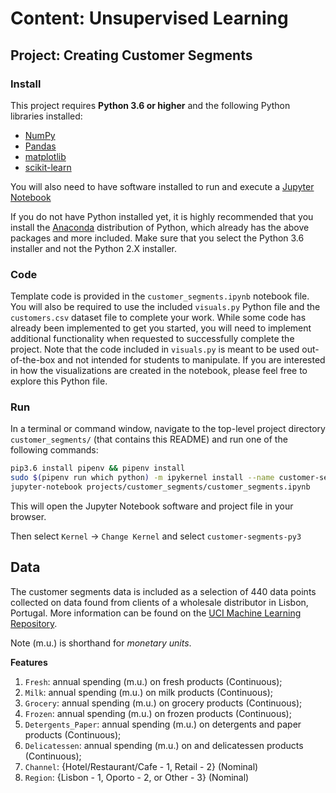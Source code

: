 # Content: Unsupervised Learning
## Project: Creating Customer Segments

### Install

This project requires **Python 3.6 or higher** and the following Python 
libraries installed:

- [NumPy](http://www.numpy.org/)
- [Pandas](http://pandas.pydata.org)
- [matplotlib](http://matplotlib.org/)
- [scikit-learn](http://scikit-learn.org/stable/)

You will also need to have software installed to run and execute a 
[Jupyter Notebook](http://ipython.org/notebook.html)

If you do not have Python installed yet, it is highly recommended that you 
install the [Anaconda](http://continuum.io/downloads) distribution of Python, 
which already has the above packages and more included. Make sure that you 
select the Python 3.6 installer and not the Python 2.X installer. 

### Code

Template code is provided in the `customer_segments.ipynb` notebook file. 
You will also be required to use the included `visuals.py` Python file and 
the `customers.csv` dataset file to complete your work. While some code has 
already been implemented to get you started, you will need to implement 
additional functionality when requested to successfully complete the project. 
Note that the code included in `visuals.py` is meant to be used out-of-the-box 
and not intended for students to manipulate. If you are interested in how the 
visualizations are created in the notebook, please feel free to explore this 
Python file.

### Run

In a terminal or command window, navigate to the top-level project directory 
`customer_segments/` (that contains this README) and run one of the following 
commands:

```bash
pip3.6 install pipenv && pipenv install
sudo $(pipenv run which python) -m ipykernel install --name customer-segments-py3
jupyter-notebook projects/customer_segments/customer_segments.ipynb 
```
This will open the Jupyter Notebook software and project file in your browser.

Then select `Kernel` -> `Change Kernel` and select `customer-segments-py3`

## Data

The customer segments data is included as a selection of 440 data points 
collected on data found from clients of a wholesale distributor in Lisbon, 
Portugal. More information can be found on the 
[UCI Machine Learning Repository](https://archive.ics.uci.edu/ml/datasets/Wholesale+customers).

Note (m.u.) is shorthand for *monetary units*.

**Features**
1) `Fresh`: annual spending (m.u.) on fresh products (Continuous); 
2) `Milk`: annual spending (m.u.) on milk products (Continuous); 
3) `Grocery`: annual spending (m.u.) on grocery products (Continuous); 
4) `Frozen`: annual spending (m.u.) on frozen products (Continuous);
5) `Detergents_Paper`: annual spending (m.u.) on detergents and paper products 
(Continuous);
6) `Delicatessen`: annual spending (m.u.) on and delicatessen products (Continuous); 
7) `Channel`: {Hotel/Restaurant/Cafe - 1, Retail - 2} (Nominal)
8) `Region`: {Lisbon - 1, Oporto - 2, or Other - 3} (Nominal)
